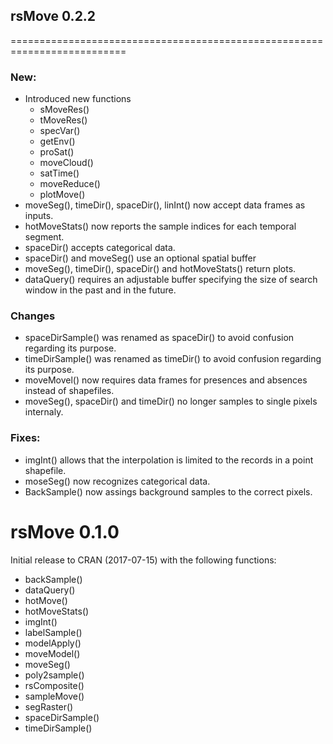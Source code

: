 ## rsMove 0.2.2
==========================================================================
### New:
  * Introduced new functions
    * sMoveRes()
    * tMoveRes()
    * specVar()
    * getEnv()
    * proSat()
    * moveCloud()
    * satTime()
    * moveReduce()
    * plotMove()
 * moveSeg(), timeDir(), spaceDir(), linInt() now accept data frames as inputs.
 * hotMoveStats() now reports the sample indices for each temporal segment.
 * spaceDir() accepts categorical data.
 * spaceDir() and moveSeg() use an optional spatial buffer
 * moveSeg(), timeDir(), spaceDir() and hotMoveStats() return plots.
 * dataQuery() requires an adjustable buffer specifying the size of search window in the past and in the future.

### Changes
  * spaceDirSample() was renamed as spaceDir() to avoid confusion regarding its purpose.
  * timeDirSample() was renamed as timeDir() to avoid confusion regarding its purpose.
  * moveMovel() now requires data frames for presences and absences instead of shapefiles.
  * moveSeg(), spaceDir() and timeDir() no longer samples to single pixels internaly.
 
### Fixes:
 * imgInt() allows that the interpolation is limited to the records in a point shapefile.
 * moseSeg() now recognizes categorical data.
 * BackSample() now assings background samples to the correct pixels.

rsMove 0.1.0
==========================================================================
Initial release to CRAN (2017-07-15) with the following functions:
 * backSample()
 * dataQuery()
 * hotMove()
 * hotMoveStats()
 * imgInt()
 * labelSample()
 * modelApply()
 * moveModel()
 * moveSeg()
 * poly2sample()
 * rsComposite()
 * sampleMove()
 * segRaster()
 * spaceDirSample()
 * timeDirSample()
